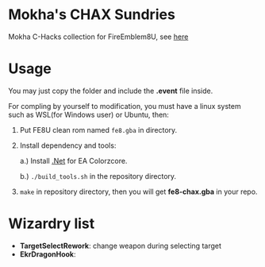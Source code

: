 # Mokha's CHAX Sundries

Mokha C-Hacks collection for FireEmblem8U, see [here](https://feuniverse.us/t/mokhas-hacks-sundries/16204)

# Usage

You may just copy the folder and include the **.event** file inside.

For compling by yourself to modification, you must have a linux system such as WSL(for Windows user) or Ubuntu, then:

1. Put FE8U clean rom named `fe8.gba` in directory.

2. Install dependency and tools:

    a.) Install [.Net](https://learn.microsoft.com/en-us/dotnet/core/install/linux-ubuntu) for EA Colorzcore.

    b.) `./build_tools.sh` in the repository directory.

3. `make` in repository directory, then you will get **fe8-chax.gba** in your repo.

# Wizardry list

- **TargetSelectRework**: change weapon during selecting target
- **EkrDragonHook**: 
